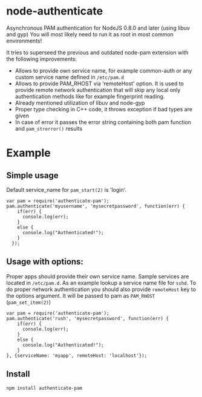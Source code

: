 node-authenticate
=================

Asynchronous PAM authentication for NodeJS 0.8.0 and later (using libuv and gyp)
You will most likely need to run it as root in most common environments!

It tries to superseed the previous and outdated node-pam extension with the following improvements:
* Allows to provide own service name, for example common-auth or any custom service name defined in `/etc/pam.d`
* Allows to provide PAM_RHOST via 'remoteHost' option. It is used to provide remote network authentication that will skip any local only authentication methods like for example fingerprint reading.
* Already mentioned utilization of libuv and node-gyp
* Proper type checking in C++ code, it throws exception if bad types are given
* In case of error it passes the error string containing both pam function and `pam_strerror()` results

Example
=========

Simple usage
------------
Default service_name for `pam_start(2)` is 'login'.

    var pam = require('authenticate-pam');
    pam.authenticate('myusername', 'mysecretpassword', function(err) {
        if(err) {
          console.log(err);
        }
        else {
          console.log("Authenticated!");
        }
      });

Usage with options:
-------------------
Proper apps should provide their own service name. Sample services are located in `/etc/pam.d`.
As an example lookup a service name file for `sshd`.
To do proper network authentication you should also provide `remoteHost` key to the options argument. It will be passed to pam as `PAM_RHOST` (`pam_set_item(2)`)

    var pam = require('authenticate-pam');
    pam.authenticate('rush', 'mysecretpassword', function(err) {
        if(err) {
          console.log(err);
        }
        else {
          console.log("Authenticated!");
        }
    }, {serviceName: 'myapp', remoteHost: 'localhost'});
    
Install
-------------------
`npm install authenticate-pam`